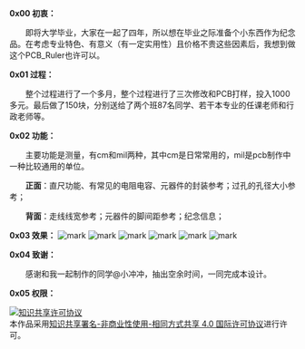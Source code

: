 **0x00 初衷：**

　　即将大学毕业，大家在一起了四年，所以想在毕业之际准备个小东西作为纪念品。在考虑专业特色、有意义（有一定实用性）且价格不贵这些因素后，我想到做这个PCB_Ruler也许可以。

**0x01 过程：**

　　整个过程进行了一个多月，整个过程进行了三次修改和PCB打样，投入1000多元。最后做了150块，分别送给了两个班87名同学、若干本专业的任课老师和行政老师等。

**0x02 功能：**

　　主要功能是测量，有cm和mil两种，其中cm是日常常用的，mil是pcb制作中一种比较通用的单位。

　　**正面**：直尺功能、有常见的电阻电容、元器件的封装参考；过孔的孔径大小参考；

　　**背面**：走线线宽参考；元器件的脚间距参考；纪念信息；

**0x03 效果：**
![mark](http://oo2opkb6t.bkt.clouddn.com/blog/20170513/012525239.jpg)
![mark](http://oo2opkb6t.bkt.clouddn.com/blog/20170513/012547867.jpg)
![mark](http://oo2opkb6t.bkt.clouddn.com/blog/20170513/012600362.jpg)
![mark](http://oo2opkb6t.bkt.clouddn.com/blog/20170513/012131729.jpg)
![mark](http://oo2opkb6t.bkt.clouddn.com/blog/20170513/012141273.jpg)
![mark](http://oo2opkb6t.bkt.clouddn.com/blog/20170513/012150289.jpg)

**0x04 致谢：**

　　感谢和我一起制作的同学@小冲冲，抽出空余时间，一同完成本设计。

**0x05 权限：**

<a rel="license" href="http://creativecommons.org/licenses/by-nc-sa/4.0/"><img alt="知识共享许可协议" style="border-width:0" src="https://i.creativecommons.org/l/by-nc-sa/4.0/88x31.png" /></a><br />本作品采用<a rel="license" href="http://creativecommons.org/licenses/by-nc-sa/4.0/">知识共享署名-非商业性使用-相同方式共享 4.0 国际许可协议</a>进行许可。
